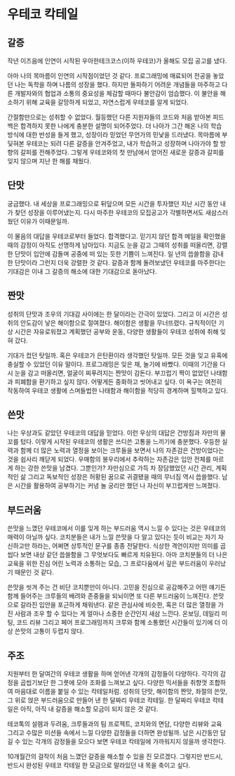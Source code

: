 # 우테코 칵테일
## 갈증
작년 이즈음에 인연이 시작된 우아한테크코스(이하 우테코)가 올해도 모집 공고를 냈다.

 아마 나의 목마름이 인연의 시작점이었던 것 같다. 프로그래밍에 매료되어 전공을 놓았던 나는 독학을 하며 나름의 성장을 했다. 하지만 돌파하기 어려운 개념들을 마주하고 다른 개발자와의 협업과 소통의 중요성을 체감할 때마다 불안감이 엄습했다. 이 불안을 해소하기 위해 교육을 갈망하게 되었고, 자연스럽게 우테코를 알게 되었다.

 간절함만으로는 성취할 수 없었다. 월등했던 다른 지원자들의 코드와 처음 받아본 피드백은 합격하지 못한 나에게 충분한 설명이 되어주었다. 더 나아가 그간 해온 나의 학습 방식에 대한 반성을 들게 했고, 성장이라 믿었던 무언가의 민낯을 드러냈다. 목마름에 부딪혀본 우테코는 되려 다른 갈증을 안겨주었고, 내가 학습하고 성장하며 나아가야 할 방향의 갈피를 전해주었다. 그렇게 우테코와의 첫 만남에서 얻어진 새로운 갈증과 갈피를 잊지 않으며 지난 한 해를 채웠다.

## 단맛
 궁금했다. 내 세상을 프로그래밍으로 뒤덮으며 모든 시간을 투자했던 지난 시간 동안 내가 찾던 성장을 이루어냈는지. 다시 마주한 우테코의 모집공고가 각별하면서도 새삼스러웠던 이유가 이때문일까.

 이 물음의 대답을 우테코로부터 들었다. 합격했다고. 믿기지 않던 합격 메일을 확인했을 때의 감정이 아직도 선명하게 남아있다. 지금도 눈을 감고 그때의 성취를 떠올리면, 강렬한 단맛이 입안에 감돌며 공중에 떠 있는 듯한 기쁨이 느껴진다. 일 년의 씁쓸함을 감내한 단맛이라 그런지 더욱 강렬한 것 같다. 갈증과 함께 돌려보냈던 우테코를 마주한다는 기대감은 이내 그 갈증의 해소에 대한 기대감으로 돋아났다.

## 짠맛
 성취의 단맛과 조우의 기대감 사이에는 한 달이라는 간극이 있었다. 그리고 이 시간은 성취의 안도감이 낳은 해이함으로 절여졌다. 해이함은 생활을 무너뜨렸다. 규칙적이던 기상 시간은 자유로워졌고 계획했던 공부와 운동, 다양한 생활들이 우테코 성취에 취해 잊혀 갔다. 

 기대가 컸던 탓일까. 혹은 우테코가 은탄환이라 생각했던 탓일까. 모든 것을 잊고 유혹에 충실할 수 있었던 이유 말이다. 프로그래밍은 잊은 채, 놀기에 바빴다. 이때의 기간을 다시 눈을 감고 떠올리면, 얼굴이 찌푸려지는 짠맛이 감돈다. 부끄럽기 짝이 없었던 나태함과 피폐함을 환기하고 싶지 않다. 어떻게든 중화하고 씻어내고 싶다. 이 욕구는 여전히 작동하여 우테코 생활에 스며들법한 나태함과 해이함을 적당히 경계하며 힐책하고 있다.

## 쓴맛
  나는 우상과도 같았던 우테코의 대답을 믿었다. 이런 우상의 대답은 건방짐과 자만의 물꼬를 텄다. 이렇게 시작된 우테코의 생활은 쓰디쓴 고통을 느끼기에 충분했다. 우등한 실력과 함께 더 많은 노력과 열정을 보이는 크루들을 보면서 나의 자존감은 건방이었다는 것을 쉽사리 깨닫게 되었다. 우매함의 봉우리에서 추락하는 자존감은 입안 전체를 마르게 하는 강한 쓴맛을 남겼다. 그뿐인가? 자만심으로 가득 차 장담했었던 시간 관리, 계획적인 삶 그리고 독보적인 성장은 허황된 꿈으로 귀결됐을 때의 무너짐 역시 씁쓸했다. 남은 시간을 활용하여 공부하기는 커녕 놀 궁리만 했던 나 자신이 부끄럽게만 느껴졌다.

## 부드러움
 쓴맛을 느꼈던 우테코에서 이를 잊게 하는 부드러움 역시 느낄 수 있다는 것은 우테코의 매력이 아닐까 싶다. 코치분들은 내가 느낄 쓴맛을 다 알고 있다는 듯이 비교는 자기 자신하고만 하라는, 어쩌면 상투적인 문구를 종종 전달한다. 식상한 격언이지만 의미를 곱씹다 보면 내상 같던 씁쓸함을 그 무엇보다도 빠르게 치유된다. 아마 코치분들의 더 나은 교육을 위한 진심 어린 노력과 소통하는 모습, 그 프로다움에서 깊은 부드러움이 우러났기 때문인 것 같다.

 쓴맛을 씻겨 주는 건 비단 코치뿐만이 아니다. 고민을 진심으로 공감해주고 어떤 얘기든 함께 들어주는 크루들의 배려와 존중들을 되뇌이면 또 다른 부드러움이 느껴진다. 쓴맛으로 갈라진 입안을 포근하게 채워낸다. 같은 관심사에 비슷한, 혹은 더 많은 열정을 가진 사람과 조우 할 수 있다는 게 얼마나 소중한 순간인지 새삼 느낀다. 온보딩, 데일리 미팅, 코드 리뷰 그리고 페어 프로그래밍까지 크루와 함께 소통했던 시간들이 있기에 더 이상 쓴맛의 고통이 두렵지 않다.

## 주조
 지원부터 한 달여간의 우테코 생활을 하며 얻어낸 각개의 감정들이 다양하다. 각각의 감정을 곱씹기보단 한 그릇에 모아 조화를 느껴보고 싶다. 다양한 믹서들을 취향껏 조합하여 마음대로 이름을 붙일 수 있는 칵테일처럼. 성취의 단맛, 해이함의 짠맛, 좌절의 쓴맛, 그 위로 얹은 부드러움으로 만들어 낸 한 달짜리 우테코 칵테일. 한 달짜리 우테코 칵테일은 아직, 아직 내 갈증을 해소할 모금이 되지 않은 것 같다.

 테코톡의 설렘과 두려움, 크루들과의 팀 프로젝트, 코치와의 면담, 다양한 리뷰와 교육 그리고 수많은 미션들 속에서 느낄 다양한 감정들을 더하면 완성될까. 남은 시간동안 담길 수 있는 각개의 감정들을 모으다 보면 우테코 칵테일에 가까워지지 않을까 생각한다.

 10개월간의 걸작이 처음 느꼈던 갈증을 해소할 수 있을 진 모르겠다.
 그렇지만 반드시, 반드시 완성된 우테코 칵테일 한 모금으로 말라있던 내 목을 축이고 싶다.
